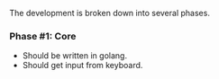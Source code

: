The development is broken down into several phases.

### Phase #1: Core
- Should be written in golang.
- Should get input from keyboard.
